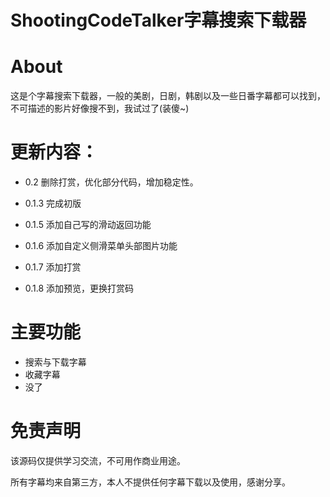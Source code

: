 # ShootingCodeTalker字幕搜索下载器

# About

这是个字幕搜索下载器，一般的美剧，日剧，韩剧以及一些日番字幕都可以找到，不可描述的影片好像搜不到，我试过了(装傻~)

# 更新内容：

- 0.2 删除打赏，优化部分代码，增加稳定性。

- 0.1.3 完成初版

- 0.1.5 添加自己写的滑动返回功能

- 0.1.6 添加自定义侧滑菜单头部图片功能

- 0.1.7 添加打赏

- 0.1.8 添加预览，更换打赏码

# 主要功能

- 搜索与下载字幕
- 收藏字幕
- 没了

# 免责声明

该源码仅提供学习交流，不可用作商业用途。

所有字幕均来自第三方，本人不提供任何字幕下载以及使用，感谢分享。
